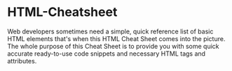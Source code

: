 # HTML-Cheatsheet
Web developers sometimes need a simple, quick reference list of basic HTML elements that's when this HTML Cheat Sheet comes into the picture. The whole purpose of this Cheat Sheet is to provide you with some quick accurate ready-to-use code snippets and necessary HTML tags and attributes.
